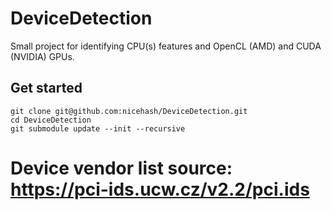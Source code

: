 # DeviceDetection
Small project for identifying CPU(s) features and OpenCL (AMD) and CUDA (NVIDIA) GPUs.

## Get started
``` 
git clone git@github.com:nicehash/DeviceDetection.git
cd DeviceDetection
git submodule update --init --recursive
```


# Device vendor list source: https://pci-ids.ucw.cz/v2.2/pci.ids